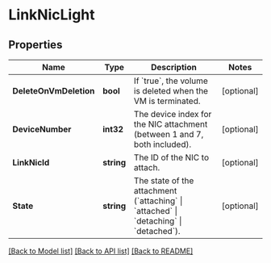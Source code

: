 # LinkNicLight

## Properties

Name | Type | Description | Notes
------------ | ------------- | ------------- | -------------
**DeleteOnVmDeletion** | **bool** | If &#x60;true&#x60;, the volume is deleted when the VM is terminated. | [optional] 
**DeviceNumber** | **int32** | The device index for the NIC attachment (between 1 and 7, both included). | [optional] 
**LinkNicId** | **string** | The ID of the NIC to attach. | [optional] 
**State** | **string** | The state of the attachment (&#x60;attaching&#x60; \\| &#x60;attached&#x60; \\| &#x60;detaching&#x60; \\| &#x60;detached&#x60;). | [optional] 

[[Back to Model list]](../README.md#documentation-for-models) [[Back to API list]](../README.md#documentation-for-api-endpoints) [[Back to README]](../README.md)


